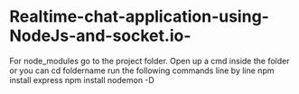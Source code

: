# Realtime-chat-application-using-NodeJs-and-socket.io-
For node_modules go to the project folder.
Open up a cmd inside the folder or you can cd foldername
run the following commands line by line
npm install express
npm install nodemon -D
